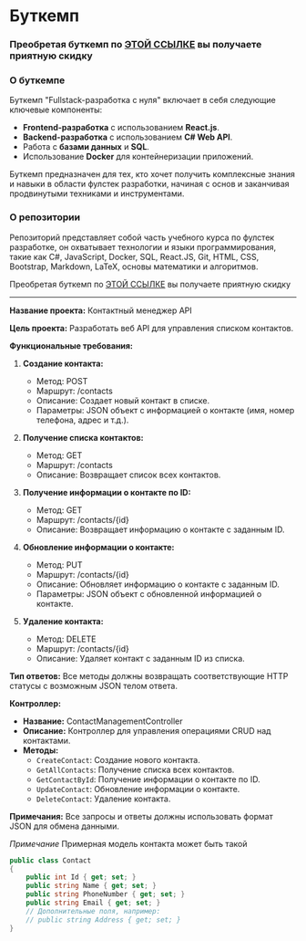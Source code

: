 # Буткемп

### Преобретая буткемп по [ЭТОЙ ССЫЛКЕ](https://stepik.org/a/197191/pay?promo=51f2e70c7ce4b640&utm_source=github.com&utm_medium=api_explorer_hub&utm_campaign=narodny_course&utm_term=first) вы получаете приятную скидку

### О буткемпе

Буткемп "Fullstack-разработка с нуля" включает в себя следующие ключевые компоненты:

- **Frontend-разработка** с использованием **React.js**.
- **Backend-разработка** с использованием **C# Web API**.
- Работа с **базами данных** и **SQL**.
- Использование **Docker** для контейнеризации приложений.

Буткемп предназначен для тех, кто хочет получить комплексные знания и навыки в области фулстек разработки, начиная с основ и заканчивая продвинутыми техниками и инструментами.

### О репозитории

Репозиторий представляет собой часть учебного курса по фулстек разработке, он охватывает технологии и языки программирования, такие как C#, JavaScript, Docker, SQL, React.JS, Git, HTML, CSS, Bootstrap, Markdown, LaTeX, основы математики и алгоритмов.

Преобретая буткемп по [ЭТОЙ ССЫЛКЕ](https://stepik.org/a/197191/pay?promo=51f2e70c7ce4b640&utm_source=github.com&utm_medium=api_explorer_hub&utm_campaign=narodny_course&utm_term=second) вы получаете приятную скидку

---

**Название проекта:** Контактный менеджер API

**Цель проекта:** Разработать веб API для управления списком контактов.

**Функциональные требования:**

1. **Создание контакта:**
   - Метод: POST
   - Маршрут: /contacts
   - Описание: Создает новый контакт в списке.
   - Параметры: JSON объект с информацией о контакте (имя, номер телефона, адрес и т.д.).

2. **Получение списка контактов:**
   - Метод: GET
   - Маршрут: /contacts
   - Описание: Возвращает список всех контактов.

3. **Получение информации о контакте по ID:**
   - Метод: GET
   - Маршрут: /contacts/{id}
   - Описание: Возвращает информацию о контакте с заданным ID.

4. **Обновление информации о контакте:**
   - Метод: PUT
   - Маршрут: /contacts/{id}
   - Описание: Обновляет информацию о контакте с заданным ID.
   - Параметры: JSON объект с обновленной информацией о контакте.

5. **Удаление контакта:**
   - Метод: DELETE
   - Маршрут: /contacts/{id}
   - Описание: Удаляет контакт с заданным ID из списка.

**Тип ответов:** Все методы должны возвращать соответствующие HTTP статусы с возможным JSON телом ответа.

**Контроллер:**

- **Название:** ContactManagementController
- **Описание:** Контроллер для управления операциями CRUD над контактами.
- **Методы:**
  - `CreateContact`: Создание нового контакта.
  - `GetAllContacts`: Получение списка всех контактов.
  - `GetContactById`: Получение информации о контакте по ID.
  - `UpdateContact`: Обновление информации о контакте.
  - `DeleteContact`: Удаление контакта.

**Примечания:** Все запросы и ответы должны использовать формат JSON для обмена данными.


_Примечание_
Примерная модель контакта может быть такой
```csharp
public class Contact
{
    public int Id { get; set; }
    public string Name { get; set; }
    public string PhoneNumber { get; set; }
    public string Email { get; set; }
    // Дополнительные поля, например:
    // public string Address { get; set; }
}

````
